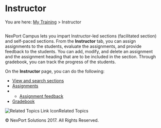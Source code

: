 # Instructor

You are here: [My Training](https://www.nexportcampus.com/Content/Guides/aweb/Content/Module\_Topics/My\_Training/My\_Training.htm) > Instructor

## &#x20;<a href="#kanchor65" id="kanchor65"></a>

NexPort Campus lets you impart Instructor-led sections (facilitated section) and self-paced sections. From the **Instructor** tab, you can assign assignments to the students, evaluate the assignments, and provide feedback to the students. You can add, modify, and delete an assignment and the assignment heading that are to be included in the section. Through gradebook, you can track the progress of the students.

&#x20;

On the **Instructor** page, you can do the following:

* [View and search sections](https://www.nexportcampus.com/Content/Guides/aweb/Content/Module\_Topics/My\_Training/Instructor/View\_search\_section.htm)
* [Assignments](https://www.nexportcampus.com/Content/Guides/aweb/Content/Module\_Topics/My\_Training/Instructor/Assignments.htm)
*
  * [Assignment feedback](https://www.nexportcampus.com/Content/Guides/aweb/Content/Module\_Topics/My\_Training/Instructor/Assignment\_feedback.htm)
* [Gradebook](https://www.nexportcampus.com/Content/Guides/aweb/Content/Module\_Topics/My\_Training/Instructor/Gradebook.htm)

&#x20;

![Related Topics Link Icon](https://www.nexportcampus.com/Content/Guides/aweb/Skins/Default/Stylesheets/Images/transparent.gif)Related Topics

&#x20;

© NexPort Solutions 2017. All Rights Reserved.
